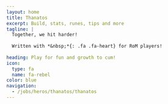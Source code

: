 ```yaml
---
layout: home
title: Thanatos
excerpt: Build, stats, runes, tips and more
tagline: |
  Together, we hit harder!
  
  Written with *&nbsp;*{: .fa .fa-heart} for RoM players!
  
heading: Play for fun and growth to cum!
icon:
  type: fa
  name: fa-rebel
color: blue
navigation:
  - /jobs/heros/thanatos/thanatos
---
```

